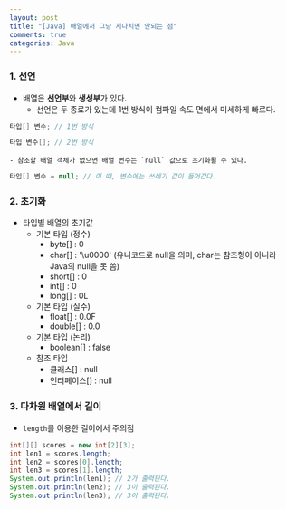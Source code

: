 ```yaml
---
layout: post
title: "[Java] 배열에서 그냥 지나치면 안되는 점"
comments: true
categories: Java
---
```


### 1. 선언

- 배열은 **선언부**와 **생성부**가 있다.
	- 선언은 두 종료가 있는데 1번 방식이 컴파일 속도 면에서 미세하게 빠르다.
```java
타입[] 변수; // 1번 방식
```
```java
타입 변수[]; // 2번 방식
```
	- 참조할 배열 객체가 없으면 배열 변수는 `null` 값으로 초기화될 수 있다.
```java
타입[] 변수 = null; // 이 때, 변수에는 쓰레기 값이 들어간다.
```

### 2. 초기화
- 타입별 배열의 초기값
	- 기본 타입 (정수)
		- byte[] : 0
		- char[] : '\u0000' (유니코드로 null을 의미, char는 참조형이 아니라 Java의 null을 못 씀)
		- short[] : 0
		- int[] : 0
		- long[] : 0L
	- 기본 타입 (실수)
		- float[] : 0.0F
		- double[] : 0.0
	- 기본 타입 (논리)
		- boolean[] : false
	- 참조 타입
		- 클래스[] : null
		- 인터페이스[] : null

### 3. 다차원 배열에서 길이
- `length`를 이용한 길이에서 주의점
```java
int[][] scores = new int[2][3];
int len1 = scores.length;
int len2 = scores[0].length;
int len3 = scores[1].length;
System.out.println(len1); // 2가 출력된다.
System.out.println(len2); // 3이 출력된다.
System.out.println(len3); // 3이 출력된다.
```